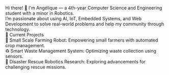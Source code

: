 Hi there! 👋
I'm Angélique — a 4th-year Computer Science and Engineering student with a minor in Robotics. <br>
I’m passionate about using AI, IoT, Embedded Systems, and Web Development to solve real-world problems and help my community through technology. <br>
🌱 Current Projects<br>
🤖 Small Scale Farming Robot: Empowering small farmers with automated crop management.<br>
♻️ Smart Waste Management System: Optimizing waste collection using sensors.<br>
🚁 Disaster Rescue Robotics Research: Exploring advancements for challenging rescue missions.
